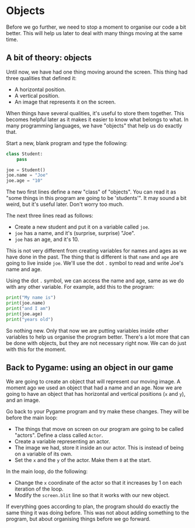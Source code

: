 # Objects

Before we go further, we need to stop a moment to organise our code a bit better. This will help us later to deal with many things moving at the same time.

## A bit of theory: objects

Until now, we have had one thing moving around the screen. This thing had three qualities that defined it:

  * A horizontal position.
  * A vertical position.
  * An image that represents it on the screen.

When things have several qualities, it's useful to store them together. This becomes helpful later as it makes it easier to know what belongs to what. In many programming languages, we have "objects" that help us do exactly that.

Start a new, blank program and type the following:

```python
class Student:
    pass

joe = Student()
joe.name = "Joe"
joe.age = "10"
```

The two first lines define a new "class" of "objects". You can read it as "some things in this program are going to be 'students'". It may sound a bit weird, but it's useful later. Don't worry too much.

The next three lines read as follows:

  * Create a new student and put it on a variable called `joe`.
  * `joe` has a name, and it's (surprise, surprise) "Joe".
  * `joe` has an age, and it's 10.

This is not very different from creating variables for names and ages as we have done in the past. The thing that is different is that `name` and `age` are going to live inside `joe`. We'll use the dot `.` symbol to read and write Joe's name and age.

Using the dot `.` symbol, we can access the name and age, same as we do with any other variable. For example, add this to the program:

```python
print("My name is")
print(joe.name)
print("and I am")
print(joe.age)
print("years old")
```

So nothing new. Only that now we are putting variables inside other variables to help us organise the program better. There's a lot more that can be done with objects, but they are not necessary right now. We can do just with this for the moment.

## Back to Pygame: using an object in our game

We are going to create an object that will represent our moving image. A moment ago we used an object that had a name and an age. Now we are going to have an object that has horizontal and vertical positions (`x` and `y`), and an image.

Go back to your Pygame program and try make these changes. They will be before the main loop:

  * The things that move on screen on our program are going to be called "actors". Define a class called `Actor`.
  * Create a variable representing an actor.
  * The image we had, store it inside an our actor. This is instead of being on a variable of its own.
  * Set the `x` and the `y` of the actor. Make them `0` at the start.

In the main loop, do the following:

  * Change the `x` coordinate of the actor so that it increases by 1 on each iteration of the loop.
  * Modify the `screen.blit` line so that it works with our new object.

If everything goes according to plan, the program should do exactly the same thing it was doing before. This was not about adding something to the program, but about organising things before we go forward.
